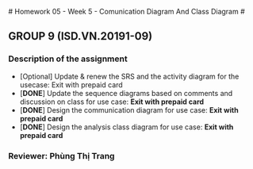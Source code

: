 ﻿﻿# Homework 05 - Week 5 - Comunication Diagram And Class Diagram #
## GROUP 9 (ISD.VN.20191-09) ##

### Description of the assignment ###

* [Optional] Update & renew the SRS and the activity diagram for the usecase: Exit with prepaid card
* [**DONE**] Update the sequence diagrams based on comments and discussion on class for use case: **Exit with prepaid card**
* [**DONE**] Design the communication diagram for use case: **Exit with prepaid card**
* [**DONE**] Design the analysis class diagram for use case: **Exit with prepaid card**
### Reviewer: **Phùng Thị Trang**  ###


